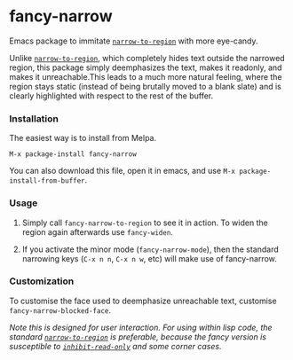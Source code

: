 fancy-narrow
============

Emacs package to immitate [`narrow-to-region`](http://bruce-connor.github.io/emacs-online-documentation/Fun%2Fnarrow-to-region.html) with more eye-candy.

Unlike [`narrow-to-region`](http://bruce-connor.github.io/emacs-online-documentation/Fun%2Fnarrow-to-region.html), which completely hides text outside the narrowed region, this package simply deemphasizes the text, makes it readonly, and makes it unreachable.This leads to a much more natural feeling, where the region stays static (instead of being brutally moved to a blank slate) and is clearly highlighted with respect to the rest of the buffer.

### Installation ###

The easiest way is to install from Melpa.

    M-x package-install fancy-narrow

You can also download this file, open it in emacs, and use `M-x package-install-from-buffer`.

### Usage ###

1. Simply call `fancy-narrow-to-region` to see it in action. To widen the
region again afterwards use `fancy-widen`.

2. If you activate the minor mode (`fancy-narrow-mode`), then the
   standard narrowing keys (`C-x n n`, `C-x n w`, etc) will make use of fancy-narrow.

### Customization ###

To customise the face used to deemphasize unreachable text, customise `fancy-narrow-blocked-face`. 

*Note this is designed for user interaction. For using within lisp code, the standard [`narrow-to-region`](http://bruce-connor.github.io/emacs-online-documentation/Fun%2Fnarrow-to-region.html) is preferable, because the fancy version is susceptible to [`inhibit-read-only`](http://bruce-connor.github.io/emacs-online-documentation/Var/inhibit-read-only.html) and some corner cases.*

